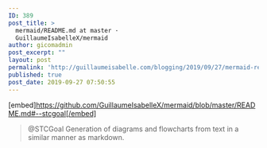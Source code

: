 ```yaml
---
ID: 389
post_title: >
  mermaid/README.md at master ·
  GuillaumeIsabelleX/mermaid
author: gicomadmin
post_excerpt: ""
layout: post
permalink: 'http://guillaumeisabelle.com/blogging/2019/09/27/mermaid-readme-md-at-master-%c2%b7-guillaumeisabellex-mermaid/'
published: true
post_date: 2019-09-27 07:50:55
---
```

[embed]https://github.com/GuillaumeIsabelleX/mermaid/blob/master/README.md#--stcgoal[/embed] 
> @STCGoal Generation of diagrams and flowcharts from text in a similar manner as markdown.